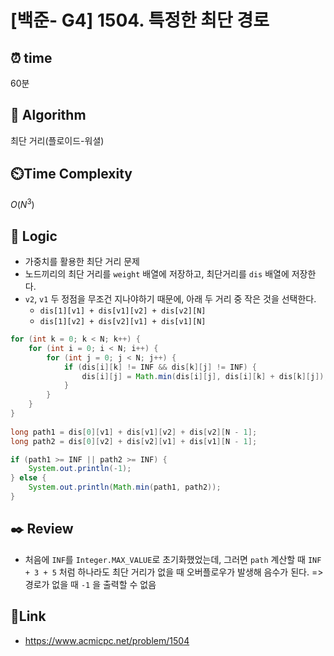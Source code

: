 
# [백준- G4] 1504. 특정한 최단 경로
## ⏰  **time**
60분

## :pushpin: **Algorithm**
최단 거리(플로이드-워셜)

## ⏲️**Time Complexity**
$O(N^3)$

## :round_pushpin: **Logic**

- 가중치를 활용한 최단 거리 문제
- 노드끼리의 최단 거리를 `weight` 배열에 저장하고, 최단거리를 `dis` 배열에 저장한다.
- `v2`, `v1` 두 정점을 무조건 지나야하기 때문에, 아래 두 거리 중 작은 것을 선택한다.
	- `dis[1][v1] + dis[v1][v2] + dis[v2][N]`
	- `dis[1][v2] + dis[v2][v1] + dis[v1][N]`

```java
for (int k = 0; k < N; k++) {
	for (int i = 0; i < N; i++) {
		for (int j = 0; j < N; j++) {
			if (dis[i][k] != INF && dis[k][j] != INF) {
				dis[i][j] = Math.min(dis[i][j], dis[i][k] + dis[k][j]);
			}
		}
	}
}
		
long path1 = dis[0][v1] + dis[v1][v2] + dis[v2][N - 1];
long path2 = dis[0][v2] + dis[v2][v1] + dis[v1][N - 1];

if (path1 >= INF || path2 >= INF) {
    System.out.println(-1);
} else {
    System.out.println(Math.min(path1, path2));
}
```

## :black_nib: **Review**
- 처음에 `INF`를 `Integer.MAX_VALUE`로 초기화했었는데, 그러면 `path` 계산할 때 `INF + 3 + 5` 처럼 하나라도 최단 거리가 없을 때 오버플로우가 발생해 음수가 된다.
=> 경로가 없을 때 `-1` 을 출력할 수 없음


## 📡**Link**
- https://www.acmicpc.net/problem/1504

